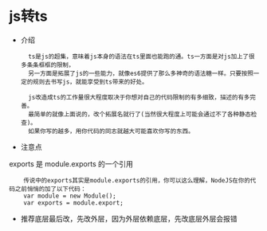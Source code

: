 # js转ts #

- 介绍

        ts是js的超集，意味着js本身的语法在ts里面也能跑的通。ts一方面是对js加上了很多条条框框的限制，
        另一方面是拓展了js的一些能力，就像es6提供了那么多神奇的语法糖一样。只要按照一定的规则去书写js，就能享受到ts带来的好处。

        js改造成ts的工作量很大程度取决于你想对自己的代码限制的有多细致，描述的有多完善。
        最简单的就像上面说的，改个拓展名就行了(当然很大程度上可能会通过不了各种静态检查)。
        如果你写的越多，用你代码的同志就越大可能喜欢你写的东西。


- 注意点

exports 是 module.exports 的一个引用

        传说中的exports其实是module.exports的引用，你可以这么理解，NodeJS在你的代码之前悄悄的加了以下代码：
        var module = new Module();
        var exports = module.export; 

- 推荐底层最后改，先改外层，因为外层依赖底层，先改底层外层会报错
